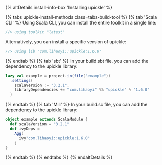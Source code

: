 {% altDetails install-info-box 'Installing upickle' %}

{% tabs upickle-install-methods class=tabs-build-tool %}
{% tab 'Scala CLI' %}
Using Scala CLI, you can install the entire toolkit in a single line:
```scala
//> using toolkit "latest"
```

Alternatively, you can install a specific version of upickle:
```scala
//> using lib "com.lihaoyi::upickle:1.6.0"
```
{% endtab %}
{% tab 'sbt' %}
In your build.sbt file, you can add the dependency to the upickle library:
```scala
lazy val example = project.in(file("example"))
  .settings(
    scalaVersion := "3.2.1",
    libraryDependencies += "com.lihaoyi" %% "upickle" % "1.6.0"
  )
```
{% endtab %}
{% tab 'Mill' %}
In your build.sc file, you can add the dependency to the upickle library:
```scala
object example extends ScalaModule {
  def scalaVersion = "3.2.1"
  def ivyDeps =
    Agg(
      ivy"com.lihaoyi::upickle:1.6.0"
    )
}
```
{% endtab %}
{% endtabs %}
{% endaltDetails %}
